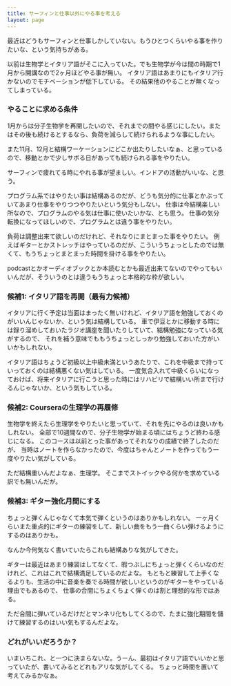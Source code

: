 ```yaml
---
title: サーフィンと仕事以外にやる事を考える
layout: page
---
```

最近はどうもサーフィンと仕事しかしていない。もうひとつくらいやる事を作りたいな、という気持ちがある。

以前は生物学とイタリア語がそこに入っていた。でも生物学が今は間の時期で1月から開講なので2ヶ月ほどやる事が無い。
イタリア語はあまりにもイタリア行かないのでモチベーションが低下している。
その結果他のやることが無くなってしまっている。

### やることに求める条件

1月からは分子生物学を再開したいので、それまでの間やる感じにしたい。またはその後も続けるとするなら、負荷を減らして続けられるような事にしたい。

また11月、12月と結構ワーケーションにどこか出たりしたいなぁ、と思っているので、移動とかで少しサボる日があっても続けられる事をやりたい。

サーフィンで疲れてる時にやれる事が望ましい。インドアの活動がいいな、と思う。

プログラム系ではやりたい事は結構あるのだが、どうも気分的に仕事とかぶっていてあまり仕事をやりつつやりたいという気分もしない。
仕事は今結構楽しい所なので、プログラムのやる気は仕事に使いたいかな、とも思う。
仕事の気分転換になってほしいので、プログラムとは違う事をやりたい。

負荷は調整出来て欲しいのだけれど、それなりにまとまった事をやりたい。
例えばギターとかストレッチはやっているのだが、こういうちょっとしたのでは無くて、もうちょっとまとまった時間を掛ける事をやりたい。

podcastとかオーディオブックとか本読むとかも最近出来てないのでやってもいいんだが、そういうのとは違うもうちょっと本格的な枠が欲しい。

### 候補1: イタリア語を再開（最有力候補）

イタリアに行く予定は当面はまったく無いけれど、イタリア語を勉強しておくのがいいんじゃないか、という気は結構している。
車で伊豆とかに移動する時には録り溜めしておいたラジオ講座を聞いたりしていて、結構勉強になっている気がするので、
それを補う意味でももうちょっとしっかり勉強しておいた方がいいかもしれない。

イタリア語はちょうど初級以上中級未満というあたりで、これを中級まで持っていっておくのは結構悪くない気はしている。
一度気合入れて中級くらいになっておけば、将来イタリアに行こうと思った時にはリハビリで結構いい所まで行けるんじゃないか、という気もしている。

### 候補2: Courseraの生理学の再履修

生物学を終えたら生理学をやりたいと思っていて、それを先にやるのは良いかもしれない。
全部で10週間なので、分子生物学が始まる頃にはちょうど終わる感じになる。
このコースは以前とった事があってそれなりの成績で終了したのだが、
当時はノートを作らなかったので、今度はちゃんとノートを作ってもう一度やりたい気がしている。

ただ結構重いんだよなぁ、生理学。
そこまでストイックやる何かを求めている訳でも無いんだが。

### 候補3: ギター強化月間にする

ちょっと弾くんじゃなくて本気で弾くというのはありかもしれない。
一ヶ月くらいまた重点的にギターの練習をして、新しい曲をもう一曲くらい弾けるようにするのはありかも。

なんか今何気なく書いていたらこれも結構ありな気がしてきた。

ギターは最近はあまり練習はしてなくて、暇つぶしにちょっと弾くくらいなのだけれど、これはこれで結構満足しているのだよな。
もともと練習して上手くなるよりも、生活の中に音楽を奏でる時間が欲しいというのがギターをやっている理由でもあるので、
仕事の合間にちょくちょく弾くのは割と理想的な形ではある。

ただ合間に弾いているだけだとマンネリ化もしてくるので、たまに強化期間を儲けて練習するのはいい気もするんだよな。

### どれがいいだろうか？

いまいちこれ、と一つに決まらないな。うーん、最初はイタリア語でいいかと思っていたが、書いてみるとどれもアリな気がしてくる。
ちょっと時間を置いて考えてみるかなぁ。